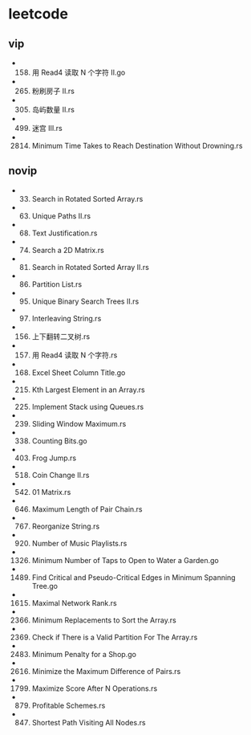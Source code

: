 # leetcode

## vip
* 158. 用 Read4 读取 N 个字符 II.go
* 265. 粉刷房子 II.rs
* 305. 岛屿数量 II.rs
* 499. 迷宫 III.rs
* 2814. Minimum Time Takes to Reach Destination Without Drowning.rs

## novip
* 33. Search in Rotated Sorted Array.rs
* 63. Unique Paths II.rs
* 68. Text Justification.rs
* 74. Search a 2D Matrix.rs
* 81. Search in Rotated Sorted Array II.rs
* 86. Partition List.rs
* 95. Unique Binary Search Trees II.rs
* 97. Interleaving String.rs
* 156. 上下翻转二叉树.rs
* 157. 用 Read4 读取 N 个字符.rs
* 168. Excel Sheet Column Title.go
* 215. Kth Largest Element in an Array.rs
* 225. Implement Stack using Queues.rs
* 239. Sliding Window Maximum.rs
* 338. Counting Bits.go
* 403. Frog Jump.rs
* 518. Coin Change II.rs
* 542. 01 Matrix.rs
* 646. Maximum Length of Pair Chain.rs
* 767. Reorganize String.rs
* 920. Number of Music Playlists.rs
* 1326. Minimum Number of Taps to Open to Water a Garden.go
* 1489. Find Critical and Pseudo-Critical Edges in Minimum Spanning Tree.go
* 1615. Maximal Network Rank.rs
* 2366. Minimum Replacements to Sort the Array.rs
* 2369. Check if There is a Valid Partition For The Array.rs
* 2483. Minimum Penalty for a Shop.go
* 2616. Minimize the Maximum Difference of Pairs.rs
* 1799. Maximize Score After N Operations.rs
* 879. Profitable Schemes.rs
* 847. Shortest Path Visiting All Nodes.rs
